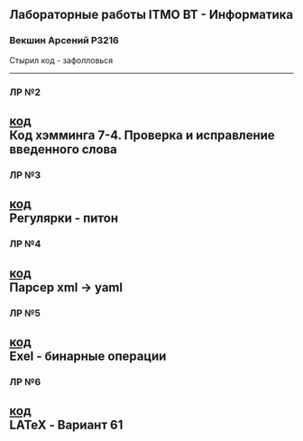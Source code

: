 ## Лабораторные работы ITMO ВТ - Информатика
### Векшин Арсений P3216  
Стырил код - зафолловься

---

### ЛР №2
[код](https://github.com/ArsenyVekshin/ITMO/tree/master/Inf/lab2)  
Код хэмминга 7-4. Проверка и исправление введенного слова
---

### ЛР №3
[код](https://github.com/ArsenyVekshin/ITMO/tree/master/Inf/lab3)  
Регулярки - питон
---

### ЛР №4
[код](https://github.com/ArsenyVekshin/ITMO/tree/master/Inf/lab4)  
Парсер xml -> yaml
---

### ЛР №5
[код](https://github.com/ArsenyVekshin/ITMO/tree/master/Inf/lab5)  
Exel - бинарные операции
---

### ЛР №6
[код](https://github.com/ArsenyVekshin/ITMO/tree/master/Inf/lab6)  
LATeX - Вариант 61
---
